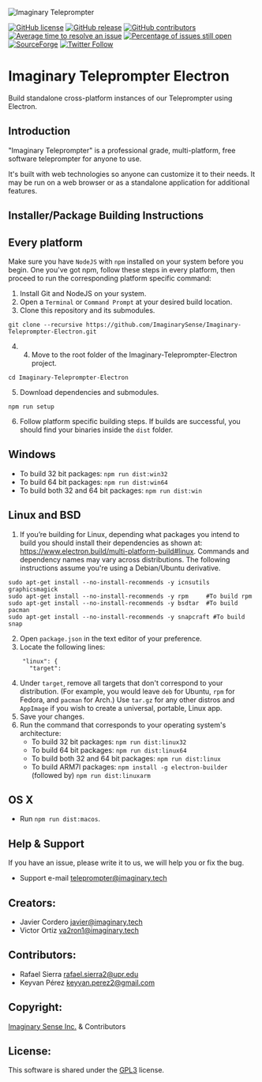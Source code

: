 ![Imaginary Teleprompter](https://github.com/ImaginarySense/Imaginary-Teleprompter-Electron/raw/master/build/install-spinner.png)

[![GitHub license](https://img.shields.io/badge/license-GPL3-blue.svg)](https://raw.githubusercontent.com/ImaginarySense/Imaginary-Teleprompter/master/LICENSE)
[![GitHub release](https://img.shields.io/github/release/ImaginarySense/Imaginary-Teleprompter-Electron.svg)](https://github.com/ImaginarySense/Imaginary-Teleprompter-Electron/releases)
[![GitHub contributors](https://img.shields.io/github/contributors/ImaginarySense/Imaginary-Teleprompter.svg)](https://github.com/ImaginarySense/Imaginary-Teleprompter/graphs/contributors)
[![Average time to resolve an issue](http://isitmaintained.com/badge/resolution/ImaginarySense/Imaginary-Teleprompter.svg)](http://isitmaintained.com/project/ImaginarySense/Imaginary-Teleprompter "Average time to resolve an issue")
[![Percentage of issues still open](http://isitmaintained.com/badge/open/ImaginarySense/Imaginary-Teleprompter.svg)](http://isitmaintained.com/project/ImaginarySense/Imaginary-Teleprompter "Percentage of issues still open")
[![SourceForge](https://img.shields.io/sourceforge/dw/teleprompter-imaginary-films.svg)](https://sourceforge.net/projects/teleprompter-imaginary-films/)
[![Twitter Follow](https://img.shields.io/twitter/follow/imaginary_tech.svg?style=social&label=Follow)](https://twitter.com/user/imaginary_tech)
# Imaginary Teleprompter Electron
Build standalone cross-platform instances of our Teleprompter using Electron.

Introduction
-------------
"Imaginary Teleprompter" is a professional grade, multi-platform, free software teleprompter for anyone to use.

It's built with web technologies so anyone can customize it to their needs. It may be run on a web browser or as a standalone application for additional features.

Installer/Package Building Instructions
-------------

## Every platform
Make sure you have `NodeJS` with `npm` installed on your system before you begin.
One you've got npm, follow these steps in every platform, then proceed to run the corresponding platform specific command:

1. Install Git and NodeJS on your system.
2. Open a `Terminal` or `Command Prompt` at your desired build location.
3. Clone this repository and its submodules.
```
git clone --recursive https://github.com/ImaginarySense/Imaginary-Teleprompter-Electron.git
```
4. 4. Move to the root folder of the Imaginary-Teleprompter-Electron project.
```
cd Imaginary-Teleprompter-Electron
```
5. Download dependencies and submodules.
```
npm run setup
```
6. Follow platform specific building steps. If builds are successful, you should find your binaries inside the `dist` folder.

## Windows
* To build 32 bit packages: `npm run dist:win32`
* To build 64 bit packages: `npm run dist:win64`
* To build both 32 and 64 bit packages: `npm run dist:win`

## Linux and BSD
1. If you’re building for Linux, depending what packages you intend to build you should install their dependencies as shown at: https://www.electron.build/multi-platform-build#linux. Commands and dependency names may vary across distributions. The following instructions assume you're using a Debian/Ubuntu derivative.
```
sudo apt-get install --no-install-recommends -y icnsutils graphicsmagick
sudo apt-get install --no-install-recommends -y rpm     #To build rpm
sudo apt-get install --no-install-recommends -y bsdtar  #To build pacman
sudo apt-get install --no-install-recommends -y snapcraft #To build snap
```
2. Open `package.json` in the text editor of your preference.
3. Locate the following lines:
```
    "linux": {
      "target":
```
4. Under `target`, remove all targets that don't correspond to your distribution. (For example, you would leave `deb` for Ubuntu, `rpm` for Fedora, and `pacman` for Arch.) Use `tar.gz` for any other distros and `AppImage` if you wish to create a universal, portable, Linux app.
5. Save your changes.
6. Run the command that corresponds to your operating system's architecture:
    * To build 32 bit packages: `npm run dist:linux32`
    * To build 64 bit packages: `npm run dist:linux64`
	* To build both 32 and 64 bit packages: `npm run dist:linux`
    * To build ARM7l packages: `npm install -g electron-builder` (followed by) `npm run dist:linuxarm`

## OS X
* Run `npm run dist:macos`.

Help & Support
-------------
If you have an issue, please write it to us, we will help you or fix the bug.
*  Support e-mail <teleprompter@imaginary.tech>

## Creators:
*  Javier Cordero <javier@imaginary.tech>
*  Victor Ortiz <va2ron1@imaginary.tech>

## Contributors:
*  Rafael Sierra <rafael.sierra2@upr.edu> 
*  Keyvan Pérez <keyvan.perez2@gmail.com>

## Copyright: 
[Imaginary Sense Inc.](https://imaginary.tech/) & Contributors

## License: 
This software is shared under the [GPL3](https://github.com/ImaginarySense/Imaginary-Teleprompter-Electron/blob/master/LICENSE) license.
